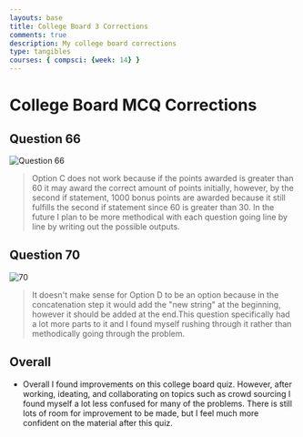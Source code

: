```yaml
---
layouts: base
title: College Board 3 Corrections
comments: true
description: My college board corrections
type: tangibles
courses: { compsci: {week: 14} }
---
```


# College Board MCQ Corrections



## Question 66
![Question 66](https://github.com/M8tth3/m8th3_2.0/assets/64436503/7bc185f9-8112-47e0-a468-8ca84a63f143)

> Option C does not work because if the points awarded is greater than 60 it may award the correct amount of points initially, however, by the second if statement, 1000 bonus points are awarded because it still fulfills the second if statement since 60 is greater than 30. In the future I plan to be more methodical with each question going line by line by writing out the possible outputs. 


## Question 70
![70](https://github.com/M8tth3/m8th3_2.0/assets/64436503/bad7bc4f-6996-4fae-b380-d5a922c91efb)

> It doesn't make sense for Option D to be an option because in the concatenation step it would add the "new string" at the beginning, however it should be added at the end.This question specifically had a lot more parts to it and I found myself rushing through it rather than methodically going through the problem.
## Overall 
- Overall I found improvements on this college board quiz. However, after working, ideating, and collaborating on topics such as crowd sourcing I found myself a lot less confused for many of the problems. There is still lots of room for improvement to be made, but I feel much more confident on the material after this quiz. 